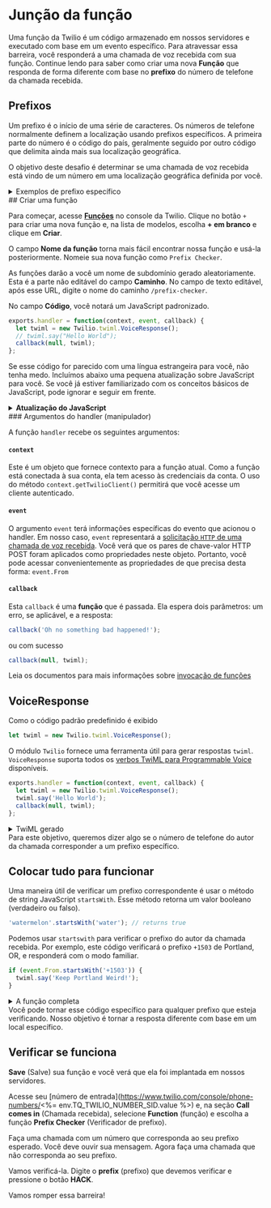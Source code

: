 # Junção da função

Uma função da Twilio é um código armazenado em nossos servidores e executado com base em um evento específico. Para atravessar essa barreira, você responderá a uma chamada de voz recebida com sua função. Continue lendo para saber como criar uma nova **Função** que responda de forma diferente com base no **prefixo** do número de telefone da chamada recebida.

## Prefixos

Um prefixo é o início de uma série de caracteres. Os números de telefone normalmente definem a localização usando prefixos específicos. A primeira parte do número é o código do país, geralmente seguido por outro código que delimita ainda mais sua localização geográfica.

O objetivo deste desafio é determinar se uma chamada de voz recebida está vindo de um número em uma localização geográfica definida por você.

<details>
  <summary>Exemplos de prefixo específico</summary>
Os números dos Estados Unidos da América começam com o código do país `+1`. Há também um código de área, que é usado para agrupar números em uma área específica. Os números baseados na cidade de Portland, Oregon, têm um código de área `503`. Portanto, o prefixo do número `(503) 555-1212` seria `+1503`.

Vamos dar uma olhada em um número de Berlim, na Alemanha. O código de país da Alemanha é `+49`. Os [números de telefone na Alemanha](https://en.wikipedia.org/wiki/Telephone_numbers_in_Germany) também suportam regiões geográficas. O código de área de Berlim é `030`. Você pode então definir o prefixo de Berlim como `+49030`.

</details>
## Criar uma função

Para começar, acesse [**Funções**](https://www.twilio.com/console/runtime/functions/manage) no console da Twilio. Clique no botão `+` para criar uma nova função e, na lista de modelos, escolha **+ em branco** e clique em **Criar**.

O campo **Nome da função** torna mais fácil encontrar nossa função e usá-la posteriormente. Nomeie sua nova função como `Prefix Checker`.

As funções darão a você um nome de subdomínio gerado aleatoriamente. Esta é a parte não editável do campo **Caminho**. No campo de texto editável, após esse URL, digite o nome do caminho `/prefix-checker`.

No campo **Código**, você notará um JavaScript padronizado.

```javascript
exports.handler = function(context, event, callback) {
  let twiml = new Twilio.twiml.VoiceResponse();
  // twiml.say("Hello World");
  callback(null, twiml);
};
```

Se esse código for parecido com uma língua estrangeira para você, não tenha medo. Incluímos abaixo uma pequena atualização sobre JavaScript para você. Se você já estiver familiarizado com os conceitos básicos de JavaScript, pode ignorar e seguir em frente.

<details>
    <summary><strong>Atualização do JavaScript</strong></summary>
JavaScript é uma linguagem baseada em protótipo. Ele é compatível com conceitos de FP (Functional Programming, programação funcional) e também com um toque de recursos OOP (Object-Oriented Programming, programação orientada a objetos). Essa combinação de conceitos é conhecida por confundir desenvolvedores que geralmente codificam em um ou outro paradigma.

A primeira linha desse código é um ótimo exemplo da colisão conceitual:

```javascript
exports.handler = function(context, event, callback) {
```

Nesta linha, `exports` é um **objeto**. A **propriedade** `handler` é atribuída a uma `function` anônima recém-criada. Três **parâmetros** são definidos por essa função anônima: `context`, `event` e `callback`.

Uma coisa importante a ser notada aqui é que `exports` é um objeto especial que auxilia na exposição de funções que o módulo usa. Ao exportar a função `handler`, definimos a função que deve ser chamada para lidar com um evento especial. Quando esse evento definido ocorrer, a Twilio chamará essa função, transmitindo os três argumentos que correspondem aos parâmetros mencionados acima.

Vamos saber mais sobre esses parâmetros em instantes, mas primeiro, vamos fazer uma pequena revisão das variáveis.

<details>
    <summary>Atualização sobre variáveis</summary>
Damos nomes às coisas para que depois possamos nos referir a elas. As variáveis são um nome em nosso código que se refere a um valor que foi criado anteriormente. Criamos variáveis para que possamos nos referir ao valor pelo nome posteriormente.

```javascript
let twiml = new Twilio.twiml.VoiceResponse();
```

Essa linha cria uma nova variável chamada `twiml`. A instrução [`let`](https://developer.mozilla.org/en-US/docs/Web/JavaScript/Reference/Statements/let) define uma nova variável nomeada disponível para o corpo da nossa função anônima.

</details>
```javascript
let twiml = new Twilio.twiml.VoiceResponse();
```

Essa linha cria uma nova variável chamada `twiml` e armazena uma **instância** de um `Twilio.twiml.VoiceResponse`. O módulo `Twilio` está incluído para uso em todas as funções. Veremos em breve como usar um objeto `VoiceResponse` para atender às nossas necessidades.

```javascript
// twiml.say("Hello World");
```

As barras duplas iniciais desta linha, `//`, demonstram como você pode fornecer **comentários** para os leitores do seu código. Como há um comentário nessa linha, o código não será executado. O código foi intencionalmente deixado aqui para você ver como é possível interagir com o objeto `VoiceResponse`.

Esta linha, se não estivesse comentada, chamaria o **método** `say` na instância `twiml` e passaria a **string** `"Hello World"`. Observe que esse método deve alterar a instância `twiml` diretamente, pois não capturamos nenhum valor de retorno.

Falaremos sobre isso em breve. Antes, vamos recapitular rapidamente o que são strings.

<details>
    <summary>Atualização sobre strings</summary>
As strings representam uma série de caracteres combinados, como bandeirinhas em uma festa de aniversário. No JavaScript, você pode criar strings colocando aspas ao redor delas:

```javascript
let lyrics = 'Never gonna give you up';
let singer = 'Rick Astley';
```

Você pode usar aspas simples `'` ou duplas `"` para criar uma string. Strings são objetos e, portanto, têm [muitos métodos](https://developer.mozilla.org/en-US/docs/Web/JavaScript/Reference/Global_Objects/String) disponíveis para elas.

```javascript
lyrics.toUppercase(); // returns "NEVER GONNA GIVE YOU UP"
```

</details>
</details>
### Argumentos do handler (manipulador)

A função `handler` recebe os seguintes argumentos:

#### `context`

Este é um objeto que fornece contexto para a função atual. Como a função está conectada à sua conta, ela tem acesso às credenciais da conta. O uso do método `context.getTwilioClient()` permitirá que você acesse um cliente autenticado.

#### `event`

O argumento `event` terá informações específicas do evento que acionou o handler. Em nosso caso, `event` representará a [solicitação `HTTP` de uma chamada de voz recebida](https://www.twilio.com/docs/voice/twiml#request-parameters). Você verá que os pares de chave-valor HTTP POST foram aplicados como propriedades neste objeto. Portanto, você pode acessar convenientemente as propriedades de que precisa desta forma: `event.From`

#### `callback`

Esta `callback` é uma **função** que é passada. Ela espera dois parâmetros: um erro, se aplicável, e a resposta:

```javascript
callback('Oh no something bad happened!');
```

ou com sucesso

```javascript
callback(null, twiml);
```

Leia os documentos para mais informações sobre [invocação de funções](https://www.twilio.com/docs/runtime/functions/invocation)

## VoiceResponse

Como o código padrão predefinido é exibido

```javascript
let twiml = new Twilio.twiml.VoiceResponse();
```

O módulo `Twilio` fornece uma ferramenta útil para gerar respostas `twiml`. `VoiceResponse` suporta todos os [verbos TwiML para Programmable Voice](https://www.twilio.com/docs/voice/twiml) disponíveis.

```javascript
exports.handler = function(context, event, callback) {
  let twiml = new Twilio.twiml.VoiceResponse();
  twiml.say('Hello World');
  callback(null, twiml);
};
```

<details>
    <summary>TwiML gerado</summary>
```xml
<?xml version="1.0" encoding="UTF-8"?>
<Response>
    <Say>Hello World</Say>
</Response>
```

</details>
Para este objetivo, queremos dizer algo se o número de telefone do autor da chamada corresponder a um prefixo específico.

## Colocar tudo para funcionar

Uma maneira útil de verificar um prefixo correspondente é usar o método de string JavaScript `startsWith`. Esse método retorna um valor booleano (verdadeiro ou falso).

```javascript
'watermelon'.startsWith('water'); // returns true
```

Podemos usar `startswith` para verificar o prefixo do autor da chamada recebida. Por exemplo, este código verificará o prefixo `+1503` de Portland, OR, e responderá com o modo familiar.

```javascript
if (event.From.startsWith('+1503')) {
  twiml.say('Keep Portland Weird!');
}
```

<details>
    <summary>A função completa</summary>
```javascript
exports.handler = function(context, event, callback) {
  let twiml = new Twilio.twiml.VoiceResponse();
  twiml.say('Hello World');
  if (event.From.startsWith('+1503')) {
    twiml.say('Keep Portland Weird!');
  }
  callback(null, twiml);
};
```

Esse código vai gerar a seguinte resposta do TwiML **se** o número de telefone do autor da chamada tiver o prefixo `+1503`:

```xml
<?xml version="1.0" encoding="UTF-8"?>
<Response>
    <Say>Hello World</Say>
    <Say>Keep Portland Weird</Say>
</Response>
```

</details>
Você pode tornar esse código específico para qualquer prefixo que esteja verificando. Nosso objetivo é tornar a resposta diferente com base em um local específico.

## Verificar se funciona

**Save** (Salve) sua função e você verá que ela foi implantada em nossos servidores.

Acesse seu [número de entrada](https://www.twilio.com/console/phone-numbers/<%= env.TQ_TWILIO_NUMBER_SID.value %>) e, na seção **Call comes in** (Chamada recebida), selecione **Function** (função) e escolha a função **Prefix Checker** (Verificador de prefixo).

Faça uma chamada com um número que corresponda ao seu prefixo esperado. Você deve ouvir sua mensagem. Agora faça uma chamada que não corresponda ao seu prefixo.

Vamos verificá-la. Digite o **prefix** (prefixo) que devemos verificar e pressione o botão **HACK**.

Vamos romper essa barreira!